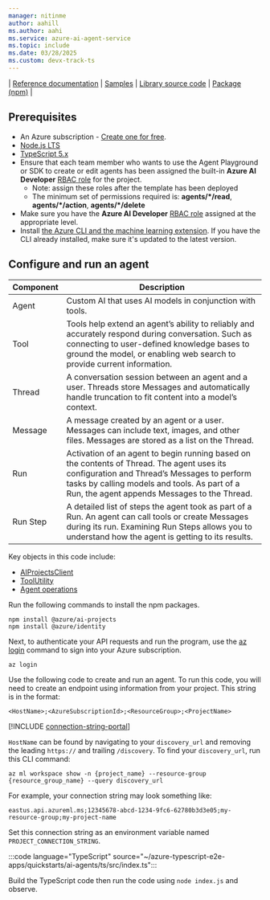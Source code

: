 ```yaml
---
manager: nitinme
author: aahill
ms.author: aahi
ms.service: azure-ai-agent-service
ms.topic: include
ms.date: 03/28/2025
ms.custom: devx-track-ts
---
```



| [Reference documentation](/javascript/api/overview/azure/ai-projects-readme) | [Samples](https://github.com/Azure/azure-sdk-for-js/blob/main/sdk/ai/ai-projects/README.md) | [Library source code](https://github.com/Azure/azure-sdk-for-js/tree/main/sdk/ai/ai-projects) | [Package (npm)](https://www.npmjs.com/package/@azure/ai-projects) |

## Prerequisites

* An Azure subscription - [Create one for free](https://azure.microsoft.com/free/cognitive-services).
* [Node.js LTS](https://nodejs.org/)
* [TypeScript 5.x](https://www.typescriptlang.org/)
* Ensure that each team member who wants to use the Agent Playground or SDK to create or edit agents has been assigned the built-in **Azure AI Developer** [RBAC role](../../../ai-foundry/concepts/rbac-azure-ai-foundry.md) for the project.
    * Note: assign these roles after the template has been deployed
    * The minimum set of permissions required is: **agents/*/read**, **agents/*/action**, **agents/*/delete** 
* Make sure you have the **Azure AI Developer** [RBAC role](../../../ai-foundry/concepts/rbac-azure-ai-foundry.md) assigned at the appropriate level.
* Install [the Azure CLI and the machine learning extension](/azure/machine-learning/how-to-configure-cli). If you have the CLI already installed, make sure it's updated to the latest version.



## Configure and run an agent

| Component | Description                                                                                                                                                                                                                               |
| --------- | ----------------------------------------------------------------------------------------------------------------------------------------------------------------------------------------------------------------------------------------- |
| Agent     | Custom AI that uses AI models in conjunction with tools.                                                                                                                                                                                  |
| Tool      | Tools help extend an agent’s ability to reliably and accurately respond during conversation. Such as connecting to user-defined knowledge bases to ground the model, or enabling web search to provide current information.               |
| Thread    | A conversation session between an agent and a user. Threads store Messages and automatically handle truncation to fit content into a model’s context.                                                                                     |
| Message   | A message created by an agent or a user. Messages can include text, images, and other files. Messages are stored as a list on the Thread.                                                                                                 |
| Run       | Activation of an agent to begin running based on the contents of Thread. The agent uses its configuration and Thread’s Messages to perform tasks by calling models and tools. As part of a Run, the agent appends Messages to the Thread. |
| Run Step  | A detailed list of steps the agent took as part of a Run. An agent can call tools or create Messages during its run. Examining Run Steps allows you to understand how the agent is getting to its results.                                |

Key objects in this code include: 

* [AIProjectsClient](/javascript/api/@azure/ai-projects/aiprojectsclient)
* [ToolUtility](/javascript/api/@azure/ai-projects/toolutility)
* [Agent operations](/javascript/api/@azure/ai-projects/agentsoperations)

Run the following commands to install the npm packages.

```console
npm install @azure/ai-projects
npm install @azure/identity
```

Next, to authenticate your API requests and run the program, use the [az login](/cli/azure/authenticate-azure-cli-interactively) command to sign into your Azure subscription.

```azurecli
az login
```

Use the following code to create and run an agent. To run this code, you will need to create an endpoint using information from your project. This string is in the format:

`<HostName>;<AzureSubscriptionId>;<ResourceGroup>;<ProjectName>`

[!INCLUDE [connection-string-portal](endpoint-string-portal.md)]

`HostName` can be found by navigating to your `discovery_url` and removing the leading `https://` and trailing `/discovery`. To find your `discovery_url`, run this CLI command:

```azurecli
az ml workspace show -n {project_name} --resource-group {resource_group_name} --query discovery_url
```

For example, your connection string may look something like:

`eastus.api.azureml.ms;12345678-abcd-1234-9fc6-62780b3d3e05;my-resource-group;my-project-name`

Set this connection string as an environment variable named `PROJECT_CONNECTION_STRING`.

:::code language="TypeScript" source="~/azure-typescript-e2e-apps/quickstarts/ai-agents/ts/src/index.ts":::

Build the TypeScript code then run the code using `node index.js` and observe.
